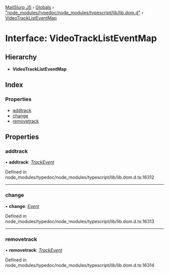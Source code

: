 [MailSlurp JS](../README.md) › [Globals](../globals.md) › ["node_modules/typedoc/node_modules/typescript/lib/lib.dom.d"](../modules/_node_modules_typedoc_node_modules_typescript_lib_lib_dom_d_.md) › [VideoTrackListEventMap](_node_modules_typedoc_node_modules_typescript_lib_lib_dom_d_.videotracklisteventmap.md)

# Interface: VideoTrackListEventMap

## Hierarchy

* **VideoTrackListEventMap**

## Index

### Properties

* [addtrack](_node_modules_typedoc_node_modules_typescript_lib_lib_dom_d_.videotracklisteventmap.md#addtrack)
* [change](_node_modules_typedoc_node_modules_typescript_lib_lib_dom_d_.videotracklisteventmap.md#change)
* [removetrack](_node_modules_typedoc_node_modules_typescript_lib_lib_dom_d_.videotracklisteventmap.md#removetrack)

## Properties

###  addtrack

• **addtrack**: *[TrackEvent](_node_modules_typedoc_node_modules_typescript_lib_lib_dom_d_.trackevent.md)*

Defined in node_modules/typedoc/node_modules/typescript/lib/lib.dom.d.ts:16312

___

###  change

• **change**: *[Event](_node_modules_typedoc_node_modules_typescript_lib_lib_dom_d_.event.md)*

Defined in node_modules/typedoc/node_modules/typescript/lib/lib.dom.d.ts:16313

___

###  removetrack

• **removetrack**: *[TrackEvent](_node_modules_typedoc_node_modules_typescript_lib_lib_dom_d_.trackevent.md)*

Defined in node_modules/typedoc/node_modules/typescript/lib/lib.dom.d.ts:16314

